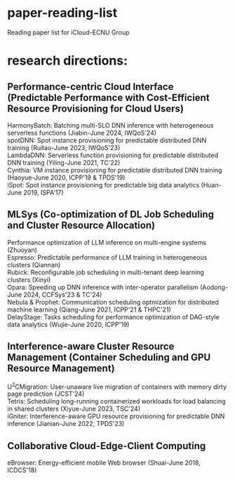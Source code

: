 # paper-reading-list
Reading paper list for iCloud-ECNU Group

# research directions:
## Performance-centric Cloud Interface (Predictable Performance with Cost-Efficient Resource Provisioning for Cloud Users)
HarmonyBatch: Batching multi-SLO DNN inference with heterogeneous serverless functions (Jiabin-June 2024, IWQoS'24)  
spotDNN: Spot instance provisioning for predictable distributed DNN training (Ruitao-June 2023, IWQoS'23)  
LambdaDNN: Serverless function provisioning for predictable distributed DNN training (Yiling-June 2021, TC'22)  
Cynthia: VM instance provisioning for predictable distributed DNN training (Haoyue-June 2020, ICPP'19 & TPDS'19)  
iSpot: Spot instance provisioning for predictable big data analytics (Huan-June 2019, ISPA'17)  

## MLSys (Co-optimization of DL Job Scheduling and Cluster Resource Allocation)
Performance optimization of LLM inference on multi-engine systems (Zhuoyan)  
Espresso: Predictable performance of LLM training in heterogeneous clusters (Qiannan)  
Rubick: Reconfigurable job scheduling in multi-tenant deep learning clusters (Xinyi)  
Opara: Speeding up DNN inference with inter-operator parallelism (Aodong-June 2024, CCFSys'23 & TC'24)  
Nebula & Prophet: Communication scheduling optmization for distributed machine learning (Qiang-June 2021, ICPP'21 & THPC'21)  
DelayStage: Tasks scheduling for performance optimization of DAG-style data analytics (Wujie-June 2020, ICPP'19)

## Interference-aware Cluster Resource Management (Container Scheduling and GPU Resource Management)
U<sup>2</sup>CMigration: User-unaware live migration of containers with memory dirty page prediction (JCST'24)  
Tetris: Scheduling long-running containerized workloads for load balancing in shared clusters (Xiyue-June 2023, TSC'24)  
iGniter: Interference-aware GPU resource provisioning for predictable DNN inference (Jianian-June 2022, TPDS'23)  

## Collaborative Cloud-Edge-Client Computing
eBrowser: Energy-efficient mobile Web browser (Shuai-June 2018, ICDCS'18)
